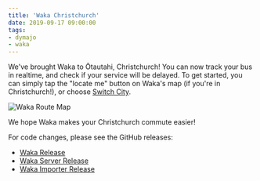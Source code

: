 ```yaml
---
title: 'Waka Christchurch'
date: 2019-09-17 09:00:00
tags:
- dymajo
- waka
---
```


We've brought Waka to Ōtautahi, Christchurch! You can now track your bus in realtime, and check if your service will be delayed. To get started, you can simply tap the "locate me" button on Waka's map (if you're in Christchurch!), or choose [Switch City](https://waka.app/region).

![Waka Route Map](/images/waka-christchurch.jpg)

We hope Waka makes your Christchurch commute easier!

For code changes, please see the GitHub releases:

- [Waka Release](https://github.com/dymajo/waka/releases/tag/v2.4.1)
- [Waka Server Release](https://github.com/dymajo/waka-server/releases/tag/v2.4.1)
- [Waka Importer Release](https://github.com/dymajo/waka-importer/releases/tag/v2.4.1)
